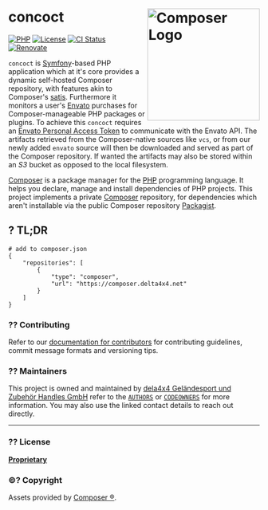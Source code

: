 # concoct <img src="https://getcomposer.org/img/logo-composer-transparent.png" alt="Composer Logo" align="right" width="225"/>

[![PHP](https://img.shields.io/badge/PHP-4F5B93)][php]
[![License](https://img.shields.io/github/license/fmjstudios/concoct?label=License)](https://opensource.org/licenses/MIT)
[![CI Status](https://github.com/fmjstudios/concoct/actions/workflows/ci.yaml/badge.svg)](https://github.com/delta4x4/concoct/blob/main/.github/workflows/ci.yml)
[![Renovate](https://img.shields.io/badge/Renovate-enabled-brightgreen?logo=renovatebot&logoColor=1DDEDD)](https://renovatebot.com/)

`concoct` is [Symfony][symfony]-based PHP application which at it's core provides a dynamic self-hosted Composer
repository, with features akin to Composer's [satis][satis]. Furthermore it monitors a
user's [Envato][envato] purchases for Composer-manageable PHP packages or plugins. To achieve this `concoct` requires
an [Envato Personal Access Token][envato_token] to communicate with the Envato API. The artifacts retrieved from the
Composer-native sources like `vcs`, or from our newly added `envato` source will then be downloaded and served as part
of the Composer repository. If wanted the artifacts may also be stored within an _S3_ bucket as opposed to the local
filesystem.

[Composer][composer] is a package manager for the [PHP][php] programming language. It helps you declare, manage and
install dependencies of PHP projects. This project implements a private [Composer][composer] repository, for
dependencies which aren't installable via the public Composer repository [Packagist][packagist].

## ? TL;DR

```shell
# add to composer.json
{
    "repositories": [
        {
            "type": "composer",
            "url": "https://composer.delta4x4.net"
        }
    ]
}
```

### ?? Contributing

Refer to our [documentation for contributors][contributing] for contributing guidelines, commit message
formats and versioning tips.

### ?? Maintainers

This project is owned and maintained by [dela4x4 Geländesport und Zubehör Handles GmbH][delta4x4_github] refer to
the [`AUTHORS`][authors] or [`CODEOWNERS`][codeowners] for more information. You may also use the linked
contact details to reach out directly.

---

### ?? License

**[Proprietary][license]**

### ©? Copyright

Assets provided by [Composer &reg;][composer].

<!-- INTERNAL REFERENCES -->

<!-- File references -->

[license]: LICENSE

[authors]: .github/AUTHORS

[codeowners]: .github/CODEOWNERS

[contributing]: docs/CONTRIBUTING.md

<!-- General links -->

[delta4x4_github]: https://github.com/delta4x4

[php]: https://php.net

[symfony]: https://symfony.com

[composer]: https://getcomposer.org/

[composer_repository]: https://composer.delta4x4.net

[packagist]: https://packagist.org/

[satis]: https://github.com/composer/satis

[envato]: https://envato.com

[envato_token]: https://build.envato.com/api/#token
